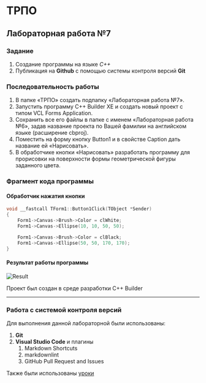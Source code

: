 # ТРПО

## Лабораторная работа №7

### Задание

1. Создание программы на языке _С++_
2. Публикация на **Github** с помощью системы контроля версий **Git**

### Последовательность работы

1. В папке «ТРПО» создать подпапку «Лабораторная работа №7».
2. Запустить программу C++ Builder XE и создать новый проект с типом VCL Forms Application.
3. Сохранить все его файлы в папке с именем «Лабораторная работа №6», задав название проекта по Вашей фамилии на английском языке (расширение cbproj).
4. Поместить на форму кнопку Button1 и в свойстве Caption дать название ей «Нарисовать».
5. В обработчике кнопки «Нарисовать» разработать программу для прорисовки на поверхности формы геометрической фигуры заданного цвета.

### Фрагмент кода программы

#### Обработчик нажатия кнопки

```cpp
void __fastcall TForm1::Button1Click(TObject *Sender)
{
    Form1->Canvas->Brush->Color = clWhite;
	Form1->Canvas->Ellipse(10, 10, 50, 50);

	Form1->Canvas->Brush->Color = clBlack;
	Form1->Canvas->Ellipse(50, 50, 170, 170);
}
```

#### Результат работы программы

![Result](https://sun9-59.userapi.com/impg/y7KHOkvBc2Jh_Y1VszvE83Y2LA2sQlzHVXbHZw/6AOzvSkgXBc.jpg?size=317x343&quality=96&proxy=1&sign=dd974569c8a8b3247b0a5504158b2305&type=album)

Проект был создан в среде разработки С++ Builder

***

### Работа с системой контроля версий

Для выполнения данной лабораторной были использованы:

1. **Git**
1. **Visual Studio Code** и плагины
    1. Markdown Shortcuts
    1. markdownlint
    1. GitHub Pull Request and Issues

Также были использованы [уроки](https://docs.microsoft.com/ru-ru/learn/modules/introduction-to-github-visual-studio-code/)